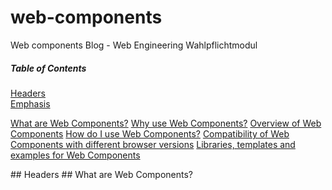 # web-components
Web components Blog - Web Engineering Wahlpflichtmodul

##### Table of Contents  
[Headers](#headers)  
[Emphasis](#emphasis)  

[What are Web Components?](#Whatare)
[Why use Web Components?](#Whyuse)
[Overview of Web Components](#Overview)
[How do I use Web Components?](#Howuse)
[Compatibility of Web Components with different browser versions](#Compatibility)
[Libraries, templates and examples for Web Components](#Libraries)

<a name="headers"/>
## Headers

<a name="Whatare"/>
## What are Web Components?
